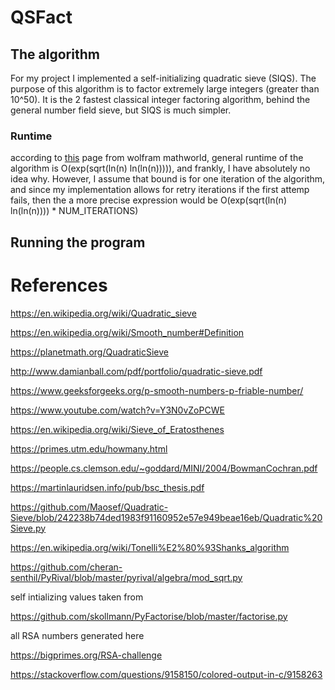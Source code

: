 # QSFact

## The algorithm

For my project I implemented a self-initializing quadratic sieve
(SIQS). The purpose of this algorithm is to factor extremely large
integers (greater than 10^50). It is the 2 fastest classical integer factoring algorithm, behind the general number field sieve, but SIQS is much simpler.

### Runtime
according to [this](https://mathworld.wolfram.com/QuadraticSieve.html) page from wolfram mathworld, general runtime of the algorithm is O(exp(sqrt(ln(n) ln(ln(n))))), and frankly, I have absolutely no idea why. However, I assume that bound is for one iteration of the algorithm, and since my implementation allows for retry iterations if the first attemp fails, then the a more precise expression would be O(exp(sqrt(ln(n) ln(ln(n)))) * NUM_ITERATIONS)

## Running the program



# References
https://en.wikipedia.org/wiki/Quadratic_sieve

https://en.wikipedia.org/wiki/Smooth_number#Definition

https://planetmath.org/QuadraticSieve

http://www.damianball.com/pdf/portfolio/quadratic-sieve.pdf

https://www.geeksforgeeks.org/p-smooth-numbers-p-friable-number/

https://www.youtube.com/watch?v=Y3N0vZoPCWE

https://en.wikipedia.org/wiki/Sieve_of_Eratosthenes

https://primes.utm.edu/howmany.html

https://people.cs.clemson.edu/~goddard/MINI/2004/BowmanCochran.pdf

https://martinlauridsen.info/pub/bsc_thesis.pdf

https://github.com/Maosef/Quadratic-Sieve/blob/242238b74ded1983f91160952e57e949beae16eb/Quadratic%20Sieve.py

https://en.wikipedia.org/wiki/Tonelli%E2%80%93Shanks_algorithm

https://github.com/cheran-senthil/PyRival/blob/master/pyrival/algebra/mod_sqrt.py

self intializing values taken from

https://github.com/skollmann/PyFactorise/blob/master/factorise.py

all RSA numbers generated here

https://bigprimes.org/RSA-challenge

https://stackoverflow.com/questions/9158150/colored-output-in-c/9158263